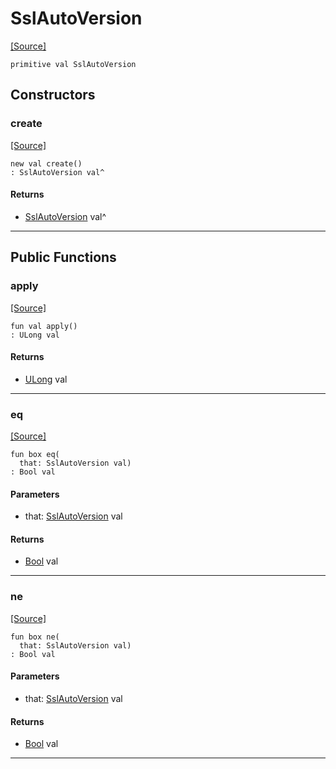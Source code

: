 # SslAutoVersion
<span class="source-link">[[Source]](src/net_ssl/ssl_versions.md#L1)</span>
```pony
primitive val SslAutoVersion
```

## Constructors

### create
<span class="source-link">[[Source]](src/net_ssl/ssl_versions.md#L1)</span>


```pony
new val create()
: SslAutoVersion val^
```

#### Returns

* [SslAutoVersion](net_ssl-SslAutoVersion.md) val^

---

## Public Functions

### apply
<span class="source-link">[[Source]](src/net_ssl/ssl_versions.md#L1)</span>


```pony
fun val apply()
: ULong val
```

#### Returns

* [ULong](builtin-ULong.md) val

---

### eq
<span class="source-link">[[Source]](src/net_ssl/ssl_versions.md#L1)</span>


```pony
fun box eq(
  that: SslAutoVersion val)
: Bool val
```
#### Parameters

*   that: [SslAutoVersion](net_ssl-SslAutoVersion.md) val

#### Returns

* [Bool](builtin-Bool.md) val

---

### ne
<span class="source-link">[[Source]](src/net_ssl/ssl_versions.md#L1)</span>


```pony
fun box ne(
  that: SslAutoVersion val)
: Bool val
```
#### Parameters

*   that: [SslAutoVersion](net_ssl-SslAutoVersion.md) val

#### Returns

* [Bool](builtin-Bool.md) val

---

